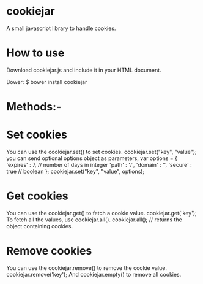 # cookiejar
A small javascript library to handle cookies.
# How to use
Download cookiejar.js and include it in your HTML document.
<script src='cookiejar.js'></script>

Bower:
$ bower install cookiejar

# Methods:-
# Set cookies
You can use the cookiejar.set() to set cookies.
cookiejar.set("key", "value");
you can send optional options object as parameters,
var options = {
  'expires' : 7, // number of days in integer
  'path' :  '/',
  'domain' : '',
  'secure' : true // boolean
};
cookiejar.set("key", "value", options);

# Get cookies
You can use the cookiejar.get() to fetch a cookie value.
cookiejar.get('key');
To fetch all the values, use cookiejar.all().
cookiejar.all(); // returns the object containing cookies.

# Remove cookies
You can use the cookiejar.remove() to remove the cookie value.
cookiejar.remove('key');
And cookiejar.empty() to remove all cookies.
